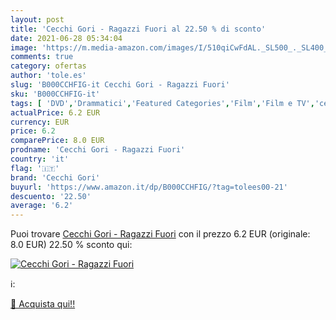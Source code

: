```yaml
---
layout: post
title: 'Cecchi Gori - Ragazzi Fuori al 22.50 % di sconto'
date: 2021-06-28 05:34:04
image: 'https://m.media-amazon.com/images/I/510qiCwFdAL._SL500_._SL400_.jpg'
comments: true
category: ofertas
author: 'tole.es'
slug: 'B000CCHFIG-it Cecchi Gori - Ragazzi Fuori'
sku: 'B000CCHFIG-it'
tags: [ 'DVD','Drammatici','Featured Categories','Film','Film e TV','cecchi gori', ]
actualPrice: 6.2 EUR
currency: EUR
price: 6.2
comparePrice: 8.0 EUR
prodname: 'Cecchi Gori - Ragazzi Fuori'
country: 'it'
flag: '🇮🇹'
brand: 'Cecchi Gori'
buyurl: 'https://www.amazon.it/dp/B000CCHFIG/?tag=tolees00-21'
descuento: '22.50'
average: '6.2'
---
```


Puoi trovare [Cecchi Gori - Ragazzi Fuori](https://www.amazon.it/dp/B000CCHFIG/?tag=tolees00-21) con il prezzo 6.2 EUR (originale: 8.0 EUR) 22.50 % sconto qui:

[![Cecchi Gori - Ragazzi Fuori](https://m.media-amazon.com/images/I/510qiCwFdAL._SL500_._SL400_.jpg)](https://www.amazon.it/dp/B000CCHFIG/?tag=tolees00-21)

ℹ️:


[🛒 Acquista qui!!](https://www.amazon.it/dp/B000CCHFIG/?tag=tolees00-21)
